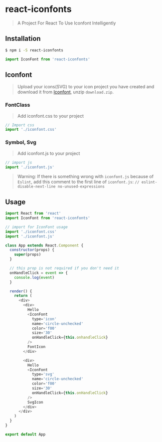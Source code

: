 # react-iconfonts

> A Project For React To Use Iconfont Intelligently

## Installation

```bash
$ npm i -S react-iconfonts
```

```javascript
import IconFont from 'react-iconfonts'
```

## Iconfont

> Upload your icons(SVG) to your icon project you have created and download it from [Iconfont](https://www.iconfont.cn/), unzip `download.zip`.

### FontClass

> Add iconfont.css to your project

```js
// Import css
import './iconfont.css'
```

### Symbol, Svg

> Add iconfont.js to your project

```js
// import js
import './iconfont.js'
```

> Warning: If there is something wrong with `iconfont.js` because of `Eslint`, add this comment to the first line of `iconfont.js`: `// eslint-disable-next-line no-unused-expressions`

## Usage

```javascript
import React from 'react'
import IconFont from 'react-iconfonts'

// import for IconFont usage
import './iconfont.css'
import './iconfont.js'

class App extends React.Component {
  constructor(props) {
    super(props)
  }

  // this prop is not required if you don't need it
  onHandleClick = event => {
    console.log(event)
  }

  render() {
    return (
      <div>
        <div>
          Hello
          <IconFont
            type='icon'
            name='circle-unchecked'
            color='f00'
            size='30'
            onHandleClick={this.onhandleClick}
          />
          FontIcon
        </div>

        <div>
          Hello
          <IconFont
            type='svg'
            name='circle-unchecked'
            color='f00'
            size='30'
            onHandleClick={this.onHandleClick}
          />
          SvgIcon
        </div>
      </div>
    )
  }
}

export default App

```
